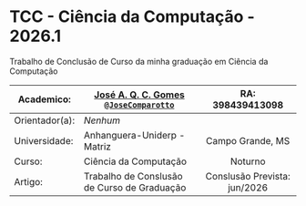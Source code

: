 # TCC - Ciência da Computação - 2026.1

Trabalho de Conclusão de Curso da minha graduação em Ciência da Computação

| Academico:    | [José A. Q. C. Gomes <code>@JoseComparotto</code>](https://github.com/JoseComparotto) | RA: 398439413098                 |
| ------------- | ------------------------------------------------------------------------------------- | :------------------------------: |
| Orientador(a):| *Nenhum*                                                                              |                                  |
| Universidade: | Anhanguera-Uniderp - Matriz                                                           | Campo Grande, MS                 |
| Curso:        | Ciência da Computação                                                                 | Noturno                          |
| Artigo:       | Trabalho de Conslusão de Curso de Graduação                                           | Conslusão Prevista: jun/2026     |

